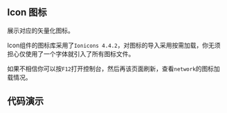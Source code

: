 ## Icon 图标
展示对应的矢量化图标。

Icon组件的图标库采用了`Ionicons 4.4.2`，对图标的导入采用按需加载，你无须担心仅使用了一个字体就引入了所有图标文件。

如果不相信你可以按`F12`打开控制台，然后再该页面刷新，查看`network`的图标加载情况。
  
## 代码演示
